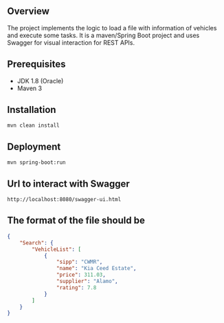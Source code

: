 ## Overview

The project implements the logic to load a file with information of vehicles and execute some tasks. It is a maven/Spring Boot project and uses Swagger for visual interaction for REST APIs. 

## Prerequisites
- JDK 1.8 (Oracle)
- Maven 3

## Installation 

```
mvn clean install
```
## Deployment
```
mvn spring-boot:run
```

## Url to interact with Swagger
```
http://localhost:8080/swagger-ui.html
```

## The format of the file should be

```json
{
    "Search": {
        "VehicleList": [
            {
                "sipp": "CWMR",
                "name": "Kia Ceed Estate",
                "price": 311.03,
                "supplier": "Alamo",
                "rating": 7.8
            }
        ]
    }
}
```
